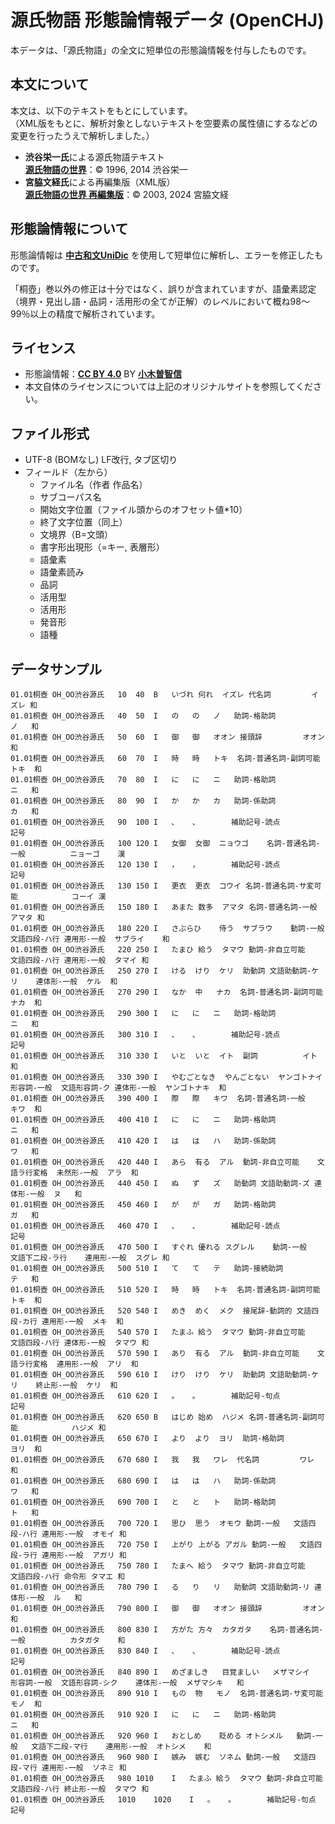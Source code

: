 # 源氏物語 形態論情報データ (OpenCHJ)

本データは、「源氏物語」の全文に短単位の形態論情報を付与したものです。

## 本文について
本文は、以下のテキストをもとにしています。  
（XML版をもとに、解析対象としないテキストを空要素の属性値にするなどの変更を行ったうえで解析しました。）

- **渋谷栄一氏**による源氏物語テキスト  
  **[源氏物語の世界](http://www.sainet.or.jp/~eshibuya/index.html)**：© 1996, 2014 渋谷栄一  
- **宮脇文経氏**による再編集版（XML版）  
  **[源氏物語の世界 再編集版](https://www.genji-monogatari.net/)**：© 2003, 2024 宮脇文経  

## 形態論情報について
形態論情報は **[中古和文UniDic](https://clrd.ninjal.ac.jp/unidic/download_all.html#unidic_wabun)** を使用して短単位に解析し、エラーを修正したものです。

「桐壺」巻以外の修正は十分ではなく、誤りが含まれていますが、語彙素認定（境界・見出し語・品詞・活用形の全てが正解）のレベルにおいて概ね98～99％以上の精度で解析されています。

## ライセンス
- 形態論情報：**[CC BY 4.0](https://creativecommons.org/licenses/by/4.0/)** BY **[小木曽智信](https://researchmap.jp/togiso)**
- 本文自体のライセンスについては上記のオリジナルサイトを参照してください。

## ファイル形式
- UTF-8 (BOMなし) LF改行, タブ区切り
- フィールド（左から）
  - ファイル名（作者 作品名）
  - サブコーパス名
  - 開始文字位置（ファイル頭からのオフセット値*10）
  - 終了文字位置（同上）
  - 文境界（B=文頭）
  - 書字形出現形（=キー, 表層形）
  - 語彙素
  - 語彙素読み
  - 品詞
  - 活用型
  - 活用形
  - 発音形
  - 語種
 
## データサンプル
```
01.01桐壺	OH_OO渋谷源氏	10	40	B	いづれ	何れ	イズレ	代名詞			イズレ	和
01.01桐壺	OH_OO渋谷源氏	40	50	I	の	の	ノ	助詞-格助詞			ノ	和
01.01桐壺	OH_OO渋谷源氏	50	60	I	御	御	オオン	接頭辞			オオン	和
01.01桐壺	OH_OO渋谷源氏	60	70	I	時	時	トキ	名詞-普通名詞-副詞可能			トキ	和
01.01桐壺	OH_OO渋谷源氏	70	80	I	に	に	ニ	助詞-格助詞			ニ	和
01.01桐壺	OH_OO渋谷源氏	80	90	I	か	か	カ	助詞-係助詞			カ	和
01.01桐壺	OH_OO渋谷源氏	90	100	I	、	、		補助記号-読点				記号
01.01桐壺	OH_OO渋谷源氏	100	120	I	女御	女御	ニョウゴ	名詞-普通名詞-一般			ニョーゴ	漢
01.01桐壺	OH_OO渋谷源氏	120	130	I	，	，		補助記号-読点				記号
01.01桐壺	OH_OO渋谷源氏	130	150	I	更衣	更衣	コウイ	名詞-普通名詞-サ変可能			コーイ	漢
01.01桐壺	OH_OO渋谷源氏	150	180	I	あまた	数多	アマタ	名詞-普通名詞-一般			アマタ	和
01.01桐壺	OH_OO渋谷源氏	180	220	I	さぶらひ	侍う	サブラウ	動詞-一般	文語四段-ハ行	連用形-一般	サブライ	和
01.01桐壺	OH_OO渋谷源氏	220	250	I	たまひ	給う	タマウ	動詞-非自立可能	文語四段-ハ行	連用形-一般	タマイ	和
01.01桐壺	OH_OO渋谷源氏	250	270	I	ける	けり	ケリ	助動詞	文語助動詞-ケリ	連体形-一般	ケル	和
01.01桐壺	OH_OO渋谷源氏	270	290	I	なか	中	ナカ	名詞-普通名詞-副詞可能			ナカ	和
01.01桐壺	OH_OO渋谷源氏	290	300	I	に	に	ニ	助詞-格助詞			ニ	和
01.01桐壺	OH_OO渋谷源氏	300	310	I	、	、		補助記号-読点				記号
01.01桐壺	OH_OO渋谷源氏	310	330	I	いと	いと	イト	副詞			イト	和
01.01桐壺	OH_OO渋谷源氏	330	390	I	やむごとなき	やんごとない	ヤンゴトナイ	形容詞-一般	文語形容詞-ク	連体形-一般	ヤンゴトナキ	和
01.01桐壺	OH_OO渋谷源氏	390	400	I	際	際	キワ	名詞-普通名詞-一般			キワ	和
01.01桐壺	OH_OO渋谷源氏	400	410	I	に	に	ニ	助詞-格助詞			ニ	和
01.01桐壺	OH_OO渋谷源氏	410	420	I	は	は	ハ	助詞-係助詞			ワ	和
01.01桐壺	OH_OO渋谷源氏	420	440	I	あら	有る	アル	動詞-非自立可能	文語ラ行変格	未然形-一般	アラ	和
01.01桐壺	OH_OO渋谷源氏	440	450	I	ぬ	ず	ズ	助動詞	文語助動詞-ズ	連体形-一般	ヌ	和
01.01桐壺	OH_OO渋谷源氏	450	460	I	が	が	ガ	助詞-格助詞			ガ	和
01.01桐壺	OH_OO渋谷源氏	460	470	I	、	、		補助記号-読点				記号
01.01桐壺	OH_OO渋谷源氏	470	500	I	すぐれ	優れる	スグレル	動詞-一般	文語下二段-ラ行	連用形-一般	スグレ	和
01.01桐壺	OH_OO渋谷源氏	500	510	I	て	て	テ	助詞-接続助詞			テ	和
01.01桐壺	OH_OO渋谷源氏	510	520	I	時	時	トキ	名詞-普通名詞-副詞可能			トキ	和
01.01桐壺	OH_OO渋谷源氏	520	540	I	めき	めく	メク	接尾辞-動詞的	文語四段-カ行	連用形-一般	メキ	和
01.01桐壺	OH_OO渋谷源氏	540	570	I	たまふ	給う	タマウ	動詞-非自立可能	文語四段-ハ行	連体形-一般	タマウ	和
01.01桐壺	OH_OO渋谷源氏	570	590	I	あり	有る	アル	動詞-非自立可能	文語ラ行変格	連用形-一般	アリ	和
01.01桐壺	OH_OO渋谷源氏	590	610	I	けり	けり	ケリ	助動詞	文語助動詞-ケリ	終止形-一般	ケリ	和
01.01桐壺	OH_OO渋谷源氏	610	620	I	。	。		補助記号-句点				記号
01.01桐壺	OH_OO渋谷源氏	620	650	B	はじめ	始め	ハジメ	名詞-普通名詞-副詞可能			ハジメ	和
01.01桐壺	OH_OO渋谷源氏	650	670	I	より	より	ヨリ	助詞-格助詞			ヨリ	和
01.01桐壺	OH_OO渋谷源氏	670	680	I	我	我	ワレ	代名詞			ワレ	和
01.01桐壺	OH_OO渋谷源氏	680	690	I	は	は	ハ	助詞-係助詞			ワ	和
01.01桐壺	OH_OO渋谷源氏	690	700	I	と	と	ト	助詞-格助詞			ト	和
01.01桐壺	OH_OO渋谷源氏	700	720	I	思ひ	思う	オモウ	動詞-一般	文語四段-ハ行	連用形-一般	オモイ	和
01.01桐壺	OH_OO渋谷源氏	720	750	I	上がり	上がる	アガル	動詞-一般	文語四段-ラ行	連用形-一般	アガリ	和
01.01桐壺	OH_OO渋谷源氏	750	780	I	たまへ	給う	タマウ	動詞-非自立可能	文語四段-ハ行	命令形	タマエ	和
01.01桐壺	OH_OO渋谷源氏	780	790	I	る	り	リ	助動詞	文語助動詞-リ	連体形-一般	ル	和
01.01桐壺	OH_OO渋谷源氏	790	800	I	御	御	オオン	接頭辞			オオン	和
01.01桐壺	OH_OO渋谷源氏	800	830	I	方がた	方々	カタガタ	名詞-普通名詞-一般			カタガタ	和
01.01桐壺	OH_OO渋谷源氏	830	840	I	、	、		補助記号-読点				記号
01.01桐壺	OH_OO渋谷源氏	840	890	I	めざましき	目覚ましい	メザマシイ	形容詞-一般	文語形容詞-シク	連体形-一般	メザマシキ	和
01.01桐壺	OH_OO渋谷源氏	890	910	I	もの	物	モノ	名詞-普通名詞-サ変可能			モノ	和
01.01桐壺	OH_OO渋谷源氏	910	920	I	に	に	ニ	助詞-格助詞			ニ	和
01.01桐壺	OH_OO渋谷源氏	920	960	I	おとしめ	貶める	オトシメル	動詞-一般	文語下二段-マ行	連用形-一般	オトシメ	和
01.01桐壺	OH_OO渋谷源氏	960	980	I	嫉み	嫉む	ソネム	動詞-一般	文語四段-マ行	連用形-一般	ソネミ	和
01.01桐壺	OH_OO渋谷源氏	980	1010	I	たまふ	給う	タマウ	動詞-非自立可能	文語四段-ハ行	終止形-一般	タマウ	和
01.01桐壺	OH_OO渋谷源氏	1010	1020	I	。	。		補助記号-句点				記号
```
